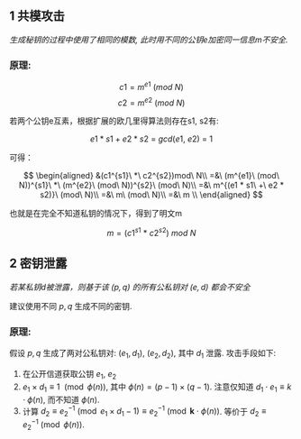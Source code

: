 ## 1 共模攻击
*生成秘钥的过程中使用了相同的模数, 此时用不同的公钥e加密同一信息m不安全.* 

### 原理:
$$c1 = m^{e1}\ (mod\ N)$$
$$c2 = m^{e2}\ (mod\ N)$$

若两个公钥e互素，根据扩展的欧几里得算法则存在s1, s2有:

$$e1 * s1 + e2 * s2\ =\ gcd(e1,\ e2)\ =\ 1$$

可得：

$$
\begin{aligned}
&(c1^{s1}\ *\ c2^{s2})mod\ N\\
=&\ (m^{e1}\ (mod\ N))^{s1}\ *\ (m^{e2}\ (mod\ N))^{s2}\ (mod\ N)\\
=&\ m^{(e1 * s1\ +\ e2 * s2)}\ (mod\ N)\\
=&\ m\ (mod\ N)\\
=&\ m \\
\end{aligned}
$$

也就是在完全不知道私钥的情况下，得到了明文m

$$
m = (c1^{s1}\ *\ c2^{s2})\ mod\ N
$$

## 2 密钥泄露
*若某私钥d被泄露，则基于该 $(p, q)$ 的所有公私钥对 $(e, d)$ 都会不安全*

建议使用不同 $p,q$ 生成不同的密钥.

### 原理:

假设 $p,q$ 生成了两对公私钥对: $(e_{1},d_{1})$, $(e_{2},d_{2})$, 其中 $d_{1}$ 泄露. 攻击手段如下:

1. 在公开信道获取公钥 $e_{1}$, $e_{2}$
2. $e_{1}\times d_{1}\equiv 1\ \pmod{\phi(n)}$, 其中 $\phi(n)=(p-1)\times(q-1)$. 注意仅知道 $d_{1}\cdot e_{1}\equiv k\cdot\phi(n)$, 而不知道 $\phi(n)$.
3. 计算 $d_{2}\equiv e_{2}^{-1}\pmod{e_{1}\times d_{1}-1}\equiv e_{2}^{-1}\pmod{\mathbf{k}\cdot \phi(n)}$. 等价于 $d_{2}\equiv e_{2}^{-1}\pmod{\phi{(n)}}$.

